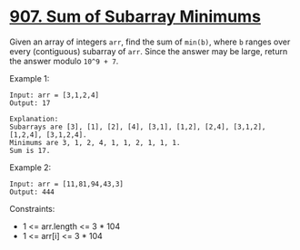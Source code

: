 # [907. Sum of Subarray Minimums](https://leetcode.com/problems/sum-of-subarray-minimums/description/)
 
Given an array of integers `arr`, find the sum of `min(b)`, where `b` ranges over every (contiguous) subarray of `arr`. Since the answer may be large, return the answer modulo `10^9 + 7`.

Example 1:

    Input: arr = [3,1,2,4]
    Output: 17

    Explanation: 
    Subarrays are [3], [1], [2], [4], [3,1], [1,2], [2,4], [3,1,2], [1,2,4], [3,1,2,4]. 
    Minimums are 3, 1, 2, 4, 1, 1, 2, 1, 1, 1.
    Sum is 17.

Example 2:

    Input: arr = [11,81,94,43,3]
    Output: 444
 

Constraints:

* 1 <= arr.length <= 3 * 104
* 1 <= arr[i] <= 3 * 104